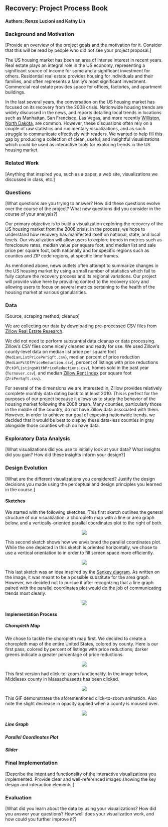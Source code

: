 ## Recovery: Project Process Book ##

#### Authors: Renzo Lucioni and Kathy Lin ####

### Background and Motivation ###

[Provide an overview of the project goals and the motivation for it. Consider that this will be read by people who did not see your project proposal.]

The US housing market has been an area of intense interest in recent years. Real estate plays an integral role in the US economy, representing a significant source of income for some and a significant investment for others. Residential real estate provides housing for individuals and their families, and often represents a family’s most significant investment. Commercial real estate provides space for offices, factories, and apartment buildings. 

In the last several years, the conversation on the US housing market has focused on its recovery from the 2008 crisis. Nationwide housing trends are widely discussed in the news, and reports detailing local trends in locations such as Manhattan, San Francisco, Las Vegas, and more recently [Williston, North Dakota](http://time.com/8731/highest-rent-in-us-williston-north-dakota/), are common. However, these discussions often rely on a couple of raw statistics and rudimentary visualizations, and as such struggle to communicate effectively with readers. We wanted to help fill this gap by producing a collection of clean, useful, and insightful visualizations which could be used as interactive tools for exploring trends in the US housing market.


### Related Work ###

[Anything that inspired you, such as a paper, a web site, visualizations we discussed in class, etc.]


### Questions ###

[What questions are you trying to answer? How did these questions evolve over the course of the project? What new questions did you consider in the course of your analysis?]

Our primary objective is to build a visualization exploring the recovery of the US housing market from the 2008 crisis. In the process, we hope to understand how recovery has manifested itself on national, state, and local levels. Our visualization will allow users to explore trends in metrics such as foreclosure rates, median value per square foot, and median list and sale price per square foot, both nationally and for specific regions such as counties and ZIP code regions, at specific time frames.

As mentioned above, news outlets often attempt to summarize changes in the US housing market by using a small number of statistics which fail to fully capture the recovery process and its regional variations. Our project will provide value here by providing context to the recovery story and allowing users to focus on several metrics pertaining to the health of the housing market at various granularities.


### Data ###

[Source, scraping method, cleanup]

We are collecting our data by downloading pre-processed CSV files from [Zillow Real Estate Research](http://www.zillow.com/research/data/).

We did not need to perform substantial data cleanup or data processing. Zillow’s CSV files come nicely cleaned and ready for use. We used Zillow’s county-level data on median list price per square foot (`MedianListPricePerSqft.csv`), median percent of price reduction (`MedianPctOfPriceReduction.csv`), percent of listings with price reductions (`PctOfListingsWithPriceReductions.csv`), homes sold in the past year (`Turnover.csv`), and median [Zillow Rent Index](http://www.zillow.com/research/zillow-rent-index-methodology-2393/) per square foot (`ZriPerSqft.csv`).

For several of the dimensions we are interested in, Zillow provides relatively complete monthly data dating back to at least 2010. This is perfect for the purposes of our project because it allows us to study the behavior of the housing market following the 2008 crash. Many counties, particularly those in the middle of the country, do not have Zillow data associated with them. However, in order to achieve our goal of exposing nationwide trends, we decided that it would be best to display these data-less counties in gray alongside those counties which do have data.


### Exploratory Data Analysis ###

[What visualizations did you use to initially look at your data? What insights did you gain? How did these insights inform your design?]


### Design Evolution ###

[What are the different visualizations you considered? Justify the design decisions you made using the perceptual and design principles you learned in the course.]

#### Sketches ####

We started with the following sketches. This first sketch outlines the general structure of our visualization: a choropleth map with a line or area graph below, and a vertically-oriented parallel coordinates plot to the right of both.

<div align="center">
    <img src="http://i.imgur.com/rtUaG9x.jpg">
</div>

This second sketch shows how we envisioned the parallel coordinates plot. While the one depicted in this sketch is oriented horizontally, we chose to use a vertical orientation to in order to fill screen space more efficiently.

<div align="center">
    <img src="http://i.imgur.com/cqxNm6I.jpg">
</div>

This last sketch was an idea inspired by the [Sankey diagram](http://en.wikipedia.org/wiki/Sankey_diagram). As written on the image, it was meant to be a possible substitute for the area graph. However, we decided not to pursue it after recognizing that a line graph paired with the parallel coordinates plot would do the job of communicating trends most clearly. 

<div align="center">
    <img src="http://i.imgur.com/bEv9aYY.jpg">
</div>

#### Implementation Process ####

##### Choropleth Map #####

We chose to tackle the choropleth map first. We decided to create a choropleth map of the entire United States, colored by county. Here is our first pass, colored by percent of listings with price reductions; darker greens indicate a greater percentage of price reductions.

<div align="center">
    <img src="http://i.imgur.com/2lNSj6F.png">
</div>

This first version had click-to-zoom functionality. In the image below, Middlesex county in Massachussetts has been clicked.

<div align="center">
    <img src="http://i.imgur.com/upKW2iZ.png">
</div>

This GIF demonstrates the aforementioned click-to-zoom animation. Also note the slight decrease in opacity applied when a county is moused over.

<div align="center">
    <img src="http://zippy.gfycat.com/BlueFarawayGelding.gif">
</div>

##### Line Graph #####

##### Parallel Coordinates Plot #####

##### Slider #####


### Final Implementation ###

[Describe the intent and functionality of the interactive visualizations you implemented. Provide clear and well-referenced images showing the key design and interaction elements.]


### Evaluation ###

[What did you learn about the data by using your visualizations? How did you answer your questions? How well does your visualization work, and how could you further improve it?]
